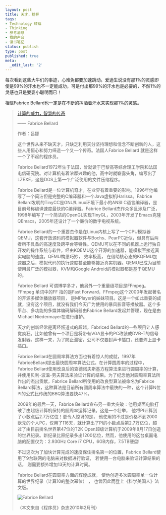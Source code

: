 ```yaml
---
layout: post
title: 天才，榜样
tags:
- Technology 转载
- Thinking
- 参考消息
- 我的声音
- 读书笔记
status: publish
type: post
published: true
meta:
  _edit_last: '2'
---
```

每次看到这些大牛们的事迹，心难免都要加速跳动。爱迪生说没有那1%的灵感即使是99%的汗水也不一定能成功，可是付出那99%的汗水也是必要的，不然1%的灵感也只是耍耍小聪明而已！

相信Fabrice Bellard也一定是在不断的挥洒着汗水来实现那1%的灵感。

<blockquote>
<a href="http://www.programmer.com.cn/1903/" target="_blank">计算的威力，智慧的传奇</a>

—— Fabrice Bellard

作者：吕娜

这个世界从来不缺天才，只缺乏利用天分坚持理想和信念不断创新的人，这些人用恒心和努力缔造一个又一个传奇。法国人Fabrice Bellard 就是这样一个了不起的程序员。

Fabrice Bellard1972年生于法国，曾就读于巴黎高等综合理工学院和法国电信研究院。对计算机有着浓厚兴趣的他，高中时就崭露头角，编写出了LZEXE，这是DOS上第一个广泛使用的文件压缩程序。

Fabrice Bellard是一位计算机奇才，在业界有着重要的影响。1996年他编写了一个简洁但是完整的C编译器和一个Java虚拟机Harissa。Fabrice Bellard发明的TinyCC是GNU/Linux环境下最小的ANSI C语言编译器，是目前号称编译速度最快的C编译器。Fabrice Bellard杰作众多且涉及广泛，1998年编写了一个简洁的OpenGL实现TinyGL，2003年开发了Emacs克隆QEmacs，2005年还设计了一个廉价的数字电视系统。

Fabrice Bellard的一个重要杰作是在Linux内核上写了一个CPU模拟器QEMU，这套开放源码的模拟器软件与Bochs、PearPC近似，但具有后两者所不具备的高速度及跨平台等特性。QEMU可以在不同的机器上运行独自开发的操作系统与软件，经由KQEMU这个开源的加速器，能模拟至接近真实电脑的速度。QEMU构思巧妙， 效率极高， 在借助核心态的KQEMU加速器之后，模拟代码的执行速度甚至能够接近真实机器。QEMU已成为目前使用最广泛的模拟器，KVM和Google Android的模拟器都是基于QEMU的。

Fabrice Bellard 可谓博学多才，他另外一个重量级项目是FFmpeg。FFmpeg 单词中的FF 指的是Fast Forward，FFmpeg这个2000年发起著名的开源多媒体播放器项目， 是MPlayer的姊妹项目。这是一个如此重要的成就，没有这个项目，就没有我们今天广为使用的暴风影音等播放器。这个多平台、多功能的多媒体编码解码器由Fabrice Bellard发起并管理，现在是由Michael Niedermayer在进行维护。

天才的创新经常是离经叛道式的超越，Fabriced Bellard的一些项目让人感觉疯狂。比如他曾有一个项目是将带有VGA显卡的PC改装成DVB-T的信号发射器。这样一来，为了防止泄密，公司不仅要封声卡插口，还要焊上显卡插口。

Fabrice Bellard在圆周率算法方面也有着惊人的成就，1997年FabriceBellard提出最快圆周率算法公式。在计算圆周率的过程中，Fabrice Bellard使用改良后的查德诺夫斯基方程算法来进行圆周率的计算，并使用贝利-波温-劳夫算法来验证计算的结果。为了纪念他对圆周率算法所作出的杰出贡献，Fabrice Bellard所使用的改良型算法被命名为Fabrice Bellard算法，这种算法是目前所有圆周率算法中最快的一种，这个计算N位PI的公式比传统的BBQ算法要快47%。

2009年的最后一天，Fabrice Bellard宣布另一重大突破：他用桌面电脑打破了由超级计算机保持的圆周率运算记录。这是一个壮举， 他将PI计算到了小数点后2.7万亿位！更令人惊讶的是， 他使用的不过是价格不到2000欧元的个人PC，仅用了116天，就计算出了PI的小数点后第2.7万亿位，超过了由目前排名世界第47位的T2K Open超级计算机于2009年8月17日创造的世界纪录。新纪录比原纪录多出1200亿位，然而，他使用的这台桌面电脑的配置仅为：2.93GHz Core i7 CPU，6GB内存，7.5TB硬盘!

不过这次为了加快计算完成的速度保住排名第一的位置，Fabrice Bellard使用了9台联网的电脑来对数据进行验证， 若使用一台电脑来验证计算结果的话， 则需要额外增加13天的计算时间。

Fabrice Bellard在圆周率方面的辉煌成就， 使他创造多次圆周率单一位计算的世界纪录（计算10的整次幂位） ， 也曾因此而登上《科学美国人》法文版。

<img src="http://www.programmer.com.cn/wp-content/uploads/2010/02/%E5%90%8D%E4%BA%BA%E5%A0%821.gif" alt="Fabrice Bellard" />

（本文来自《程序员》杂志2010年2月刊）</blockquote>
